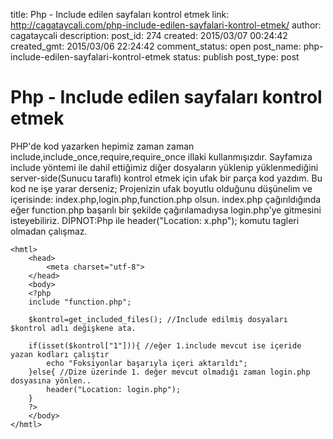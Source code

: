 title: Php - Include edilen sayfaları kontrol etmek
link: http://cagataycali.com/php-include-edilen-sayfalari-kontrol-etmek/
author: cagataycali
description: 
post_id: 274
created: 2015/03/07 00:24:42
created_gmt: 2015/03/06 22:24:42
comment_status: open
post_name: php-include-edilen-sayfalari-kontrol-etmek
status: publish
post_type: post

# Php - Include edilen sayfaları kontrol etmek

PHP'de kod yazarken hepimiz zaman zaman include,include_once,require,require_once illaki kullanmışızdır. Sayfamıza include yöntemi ile dahil ettiğimiz diğer dosyaların yüklenip yüklenmediğini server-side(Sunucu taraflı) kontrol etmek için ufak bir parça kod yazdım. Bu kod ne işe yarar derseniz; Projenizin ufak boyutlu olduğunu düşünelim ve içerisinde: index.php,login.php,function.php olsun. index.php çağırıldığında eğer function.php başarılı bir şekilde çağırılamadıysa login.php'ye gitmesini isteyebiliriz. DİPNOT:Php ile header("Location: x.php"); komutu <html>tagleri olmadan çalışmaz.  
    
    
    <hmtl>
        <head>
            <meta charset="utf-8">
        </head>
        <body>
        <?php
        include "function.php";
      
        $kontrol=get_included_files(); //Include edilmiş dosyaları $kontrol adlı değişkene ata.
    
        if(isset($kontrol["1"])){ //eğer 1.include mevcut ise içeride yazan kodları çalıştır
            echo "Foksiyonlar başarıyla içeri aktarıldı";
        }else{ //Dize üzerinde 1. değer mevcut olmadığı zaman login.php dosyasına yönlen..
            header("Location: login.php");
        }
        ?>
        </body>
    </hmtl>